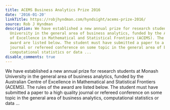 ```yaml
---
title: ACEMS Business Analytics Prize 2016
date: '2016-01-20'
linkTitle: https://robjhyndman.com/hyndsight/acems-prize-2016/
source: Rob J Hyndman
description: We have established a new annual prize for research students at Monash
  University in the general area of business analytics, funded by the Australian Centre
  of Excellence in Mathematical and Statistical Frontiers (ACEMS). The rules of the
  award are listed below. The student must have submitted a paper to a high quality
  journal or refereed conference on some topic in the general area of business analytics,
  computational statistics or data ...
disable_comments: true
---
```

We have established a new annual prize for research students at Monash University in the general area of business analytics, funded by the Australian Centre of Excellence in Mathematical and Statistical Frontiers (ACEMS). The rules of the award are listed below. The student must have submitted a paper to a high quality journal or refereed conference on some topic in the general area of business analytics, computational statistics or data ...